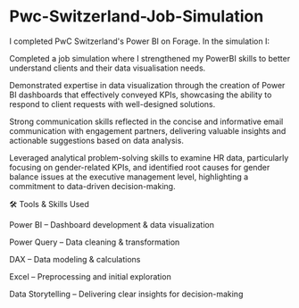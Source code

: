 # Pwc-Switzerland-Job-Simulation

I completed PwC Switzerland's Power BI on Forage. In the simulation I:

Completed a job simulation where I strengthened my PowerBI skills to better understand clients and their data visualisation needs.

Demonstrated expertise in data visualization through the creation of Power BI dashboards that effectively conveyed KPIs, showcasing the ability to respond to client requests with well-designed solutions.

Strong communication skills reflected in the concise and informative email communication with engagement partners, delivering valuable insights and actionable suggestions based on data analysis.

Leveraged analytical problem-solving skills to examine HR data, particularly focusing on gender-related KPIs, and identified root causes for gender balance issues at the executive management level, highlighting a commitment to data-driven decision-making.

🛠️ Tools & Skills Used

Power BI – Dashboard development & data visualization

Power Query – Data cleaning & transformation

DAX – Data modeling & calculations

Excel – Preprocessing and initial exploration

Data Storytelling – Delivering clear insights for decision-making

